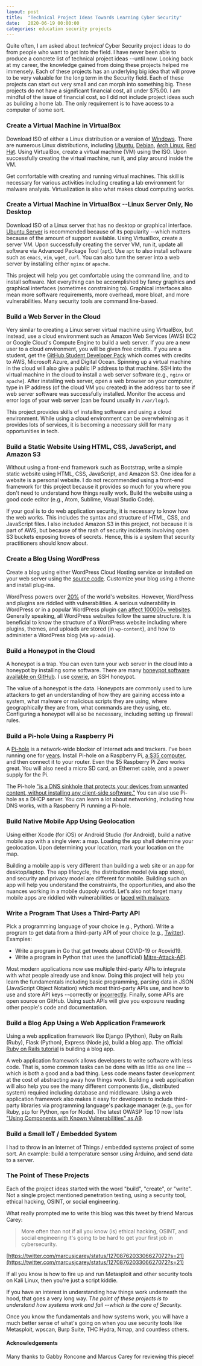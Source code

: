 ```yaml
---
layout: post
title:  "Technical Project Ideas Towards Learning Cyber Security"
date:   2020-06-19 00:00:00
categories: education security projects
---
```


Quite often, I am asked about _technical_ Cyber Security project ideas to do from people who want to get into the field.  I have never been able to produce a concrete list of technical project ideas --until now.  Looking back at my career, the knowledge gained from doing these projects helped me immensely.  Each of these projects has an underlying big idea that will prove to be very valuable for the long term in the Security field.  Each of these projects can start out very small and can morph into something big.  These projects do not have a significant financial cost, all under $75.00.  I am mindful of the issue of financial cost, so I did not include project ideas such as building a home lab.  The only requirement is to have access to a computer of some sort.

### Create a Virtual Machine in VirtualBox
Download ISO of either a Linux distribution or a version of [Windows](https://www.microsoft.com/en-us/software-download/windows10ISO).  There are numerous Linux distributions, including [Ubuntu](https://ubuntu.com/download/desktop), [Debian](https://www.debian.org/distrib/), [Arch Linux](https://www.archlinux.org/download/), [Red Hat](https://developers.redhat.com/products/rhel/download).  Using VirtualBox, create a virtual machine (VM) using the ISO.  Upon successfully creating the virtual machine, run it, and play around inside the VM.

Get comfortable with creating and running virtual machines.  This skill is necessary for various activities including creating a lab environment for malware analysis.  Virtualization is also what makes cloud computing works.

### Create a Virtual Machine in VirtualBox --Linux Server Only, No Desktop

Download ISO of a Linux server that has no desktop or graphical interface. [Ubuntu Server](https://ubuntu.com/download/server) is recommended because of its popularity --which matters because of the amount of support available.  Using VirtualBox, create a server VM.  Upon successfully creating the server VM, run it, update all software via Advanced Package Tool (`apt`).  Use `apt` to also install software such as `emacs`, `vim`, `wget`, `curl`.  You can also turn the server into a web server by installing either `nginx` or `apache`.

This project will help you get comfortable using the command line, and to install software.  Not everything can be accomplished by fancy graphics and graphical interfaces (sometimes constraining to).  Graphical interfaces also mean more software requirements, more overhead, more bloat, and more vulnerabilities.  Many security tools are command line-based.

### Build a Web Server in the Cloud

Very similar to creating a Linux server virtual machine using VirtualBox, but instead, use a cloud environment such as Amazon Web Services (AWS) EC2 or Google Cloud's Compute Engine to build a web server.  If you are a new user to a cloud environment, you will be given free credits.  If you are a student, get the [GitHub Student Developer Pack](https://education.github.com/pack) which comes with credits to AWS, Microsoft Azure, and Digital Ocean.  Spinning up a virtual machine in the cloud will also give a public IP address to that machine.  SSH into the virtual machine in the cloud to install a web server software (e.g., `nginx` or `apache`).  After installing web server, open a web browser on your computer, type in IP address (of the cloud VM you created) in the address bar to see if web server software was successfully installed.  Monitor the access and error logs of your web server (can be found usually in `/var/log/`).

This project provides skills of installing software and using a cloud environment.  While using a cloud environment can be overwhelming as it provides lots of services, it is becoming a necessary skill for many opportunities in tech.

### Build a Static Website Using HTML, CSS, JavaScript, and Amazon S3

Without using a front-end framework such as Bootstrap, write a simple static website using HTML, CSS, JavaScript, and Amazon S3.  One idea for a website is a personal website.  I do not recommended using a front-end framework for this project because it provides so much for you where you don't need to understand how things really work.  Build the website using a good code editor (e.g., Atom, Sublime, Visual Studio Code).

If your goal is to do web application security, it is necessary to know how the web works.  This includes the syntax and structure of HTML, CSS, and JavaScript files.  I also included Amazon S3 in this project, not because it is part of AWS, but because of the rash of security incidents involving open S3 buckets exposing troves of secrets.  Hence, this is a system that security practitioners should know about.

### Create a Blog Using WordPress

Create a blog using either WordPress Cloud Hosting service or installed on your web server using the [source code](https://github.com/wordpress/wordpress).  Customize your blog using a theme and install plug-ins.

WordPress powers over [20%](https://w3techs.com/blog/entry/wordpress-powers-25-percent-of-all-websites) of the world's websites.  However, WordPress and plugins are riddled with vulnerabilities.  A serious vulnerability in WordPress or in a popular WordPress plugin [can affect 100000+ websites](https://www.zdnet.com/article/wordpress-plugin-vulnerability-can-be-exploited-for-full-website-hijacking/).  Generally speaking, all WordPress websites follow the same structure.  It is beneficial to know the structure of a WordPress website including where plugins, themes, and uploads are stored (in `wp-content`), and how to administer a WordPress blog (via `wp-admin`).

### Build a Honeypot in the Cloud

A honeypot is a trap.  You can even turn your web server in the cloud into a honeypot by installing some software.  There are many [honeypot software available on GitHub](https://github.com/paralax/awesome-honeypots).  I use [cowrie](https://github.com/cowrie/cowrie), an SSH honeypot.

The value of a honeypot is the data.  Honeypots are commonly used to lure attackers to get an understanding of how they are gaining access into a system, what malware or malicious scripts they are using, where geographically they are from, what commands are they using, etc.  Configuring a honeypot will also be necessary, including setting up firewall rules.

### Build a Pi-hole Using a Raspberry Pi

A [Pi-hole](https://pi-hole.net/) is a network-wide blocker of Internet ads and trackers.  I've been running one for [years](https://twitter.com/0xmchow/status/864308067659370496).  Install Pi-hole on a Raspberry Pi, [a $35 computer](https://www.raspberrypi.org/), and then connect it to your router.  Even the $5 Raspberry Pi Zero works great.  You will also need a micro SD card, an Ethernet cable, and a power supply for the Pi.

The Pi-hole ["is a DNS sinkhole that protects your devices from unwanted content, without installing any client-side software."](https://docs.pi-hole.net/)  You can also use Pi-hole as a DHCP server.  You can learn a lot about networking, including how DNS works, with a Raspberry Pi running a Pi-hole.

### Build Native Mobile App Using Geolocation

Using either Xcode (for iOS) or Android Studio (for Android), build a native mobile app with a single view: a map.  Loading the app shall determine your geolocation.  Upon determining your location, mark your location on the map.

Building a mobile app is very different than building a web site or an app for desktop/laptop.  The app lifecycle, the distribution model (via app store), and security and privacy model are different for mobile.  Building such an app will help you understand the constraints, the opportunities, and also the nuances working in a mobile duopoly world.  Let's also not forget many mobile apps are riddled with vulnerabilities or [laced with malware](https://gitlab.com/mchow01/DancingPig).

### Write a Program That Uses a Third-Party API

Pick a programming language of your choice (e.g., Python).  Write a program to get data from a third-party API of your choice (e.g., [Twitter](https://developer.twitter.com/en/docs)).  Examples:
* Write a program in Go that get tweets about COVID-19 or #covid19.
* Write a program in Python that uses the (unofficial) [Mitre-Attack-API](https://github.com/annamcabee/Mitre-Attack-API).

Most modern applications now use multiple third-party APIs to integrate with what people already use and know.  Doing this project will help you learn the fundamentals including basic programming, parsing data in JSON (JavaScript Object Notation) which most third-party APIs use, and how to use and store API keys --correctly or [incorrectly](https://www.zdnet.com/article/over-100000-github-repos-have-leaked-api-or-cryptographic-keys/).  Finally, some APIs are open source on GitHub.  Using such APIs will give you exposure reading other people's code and documentation.

### Build a Blog App Using a Web Application Framework

Using a web application framework like Django (Python), Ruby on Rails (Ruby), Flask (Python), Express (Node.js), build a blog app.  The official [Ruby on Rails tutorial](https://guides.rubyonrails.org/getting_started.html) is building a blog app.

A web application framework allows developers to write software with less code.  That is, some common tasks can be done with as little as one line --which is both a good and a bad thing.  Less code means faster development at the cost of abstracting away how things work.  Building a web application will also help you see the many different components (i.e., distributed system) required including database and middleware.  Using a web application framework also makes it easy for developers to include third-party libraries via programming language's package manager (e.g., `gem` for Ruby, `pip` for Python, `npm` for Node).  The latest OWASP Top 10 now lists ["Using Components with Known Vulnerabilities" as A9](https://owasp.org/www-project-top-ten/OWASP_Top_Ten_2017/Top_10-2017_A9-Using_Components_with_Known_Vulnerabilities.html).

### Build a Small IoT / Embedded System

I had to throw in an Internet of Things / embedded systems project of some sort.  An example: build a temperature sensor using Arduino, and send data to a server.

### The Point of These Projects

Each of the project ideas started with the word "build", "create", or "write".  Not a single project mentioned penetration testing, using a security tool, ethical hacking, OSINT, or social engineering.

What really prompted me to write this blog was this tweet by friend Marcus Carey:

> More often than not if all you know (is) ethical hacking, OSINT, and social engineering it's going to be hard to get your first job in cybersecurity.

[https://twitter.com/marcusjcarey/status/1270876203306627072?s=21](https://twitter.com/marcusjcarey/status/1270876203306627072?s=21)

If all you know is how to fire up and run Metasploit and other security tools on Kali Linux, then you're just a script kiddie.

If you have an interest in understanding how things work underneath the hood, that goes a very long way.  *The point of these projects is to understand how systems work and fail --which is the core of Security.*

Once you know the fundamentals and how systems work, you will have a much better sense of what's going on when you use security tools like Metasploit, wpscan, Burp Suite, THC Hydra, Nmap, and countless others.

#### Acknowledgements

Many thanks to Gabby Roncone and Marcus Carey for reviewing this piece!